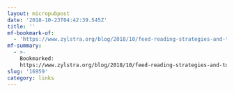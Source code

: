 ```yaml
---
layout: micropubpost
date: '2018-10-23T04:42:39.545Z'
title: ''
mf-bookmark-of:
  - 'https://www.zylstra.org/blog/2018/10/feed-reading-strategies-and-tools/'
mf-summary:
  - >-
    Bookmarked:
    https://www.zylstra.org/blog/2018/10/feed-reading-strategies-and-tools/
slug: '16959'
category: links
---
```

